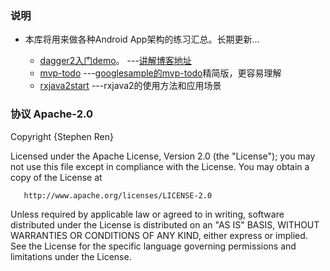 ### 说明

- 本库将用来做各种Android App架构的练习汇总。长期更新...

    - [dagger2入门demo](https://github.com/harrain/AndroidArchitectureSample/tree/master/Dagger2Sample)。    ---[讲解博客地址](http://www.jianshu.com/p/b57127b055e6)
    - [mvp-todo](https://github.com/harrain/AndroidArchitectureSample/tree/master/mvp-todo)            ---[googlesample的mvp-todo](https://github.com/googlesamples/android-architecture/tree/todo-mvp/)精简版，更容易理解
    - [rxjava2start](https://github.com/harrain/AndroidArchitectureSample/tree/master/rxjava2start)        ---rxjava2的使用方法和应用场景


### 协议 Apache-2.0

Copyright {Stephen Ren}

   Licensed under the Apache License, Version 2.0 (the "License");
   you may not use this file except in compliance with the License.
   You may obtain a copy of the License at

       http://www.apache.org/licenses/LICENSE-2.0

   Unless required by applicable law or agreed to in writing, software
   distributed under the License is distributed on an "AS IS" BASIS,
   WITHOUT WARRANTIES OR CONDITIONS OF ANY KIND, either express or implied.
   See the License for the specific language governing permissions and
   limitations under the License.